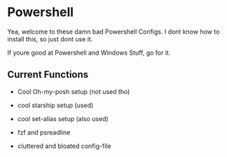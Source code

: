 # Powershell

Yea, welcome to these damn bad Powershell Configs. I dont know how to install this, so just dont use it.

If youre good at Powershell and Windows Stuff, go for it.

## Current Functions

- Cool Oh-my-posh setup (not used tho)

- cool starship setup (used)

- cool set-alias setup (also used)

- fzf and psreadline

- cluttered and bloated config-file
